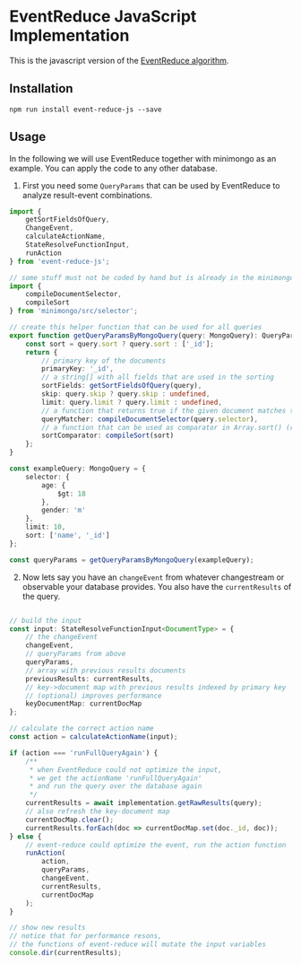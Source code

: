 # EventReduce JavaScript Implementation

This is the javascript version of the [EventReduce algorithm](https://github.com/pubkey/event-reduce).


## Installation

`npm run install event-reduce-js --save`

## Usage

In the following we will use EventReduce together with minimongo as an example. You can apply the code to any other database.

1. First you need some `QueryParams` that can be used by EventReduce to analyze result-event combinations.

```typescript
import {
    getSortFieldsOfQuery,
    ChangeEvent,
    calculateActionName,
    StateResolveFunctionInput,
    runAction
} from 'event-reduce-js';

// some stuff must not be coded by hand but is already in the minimongo library
import {
    compileDocumentSelector,
    compileSort
} from 'minimongo/src/selector';

// create this helper function that can be used for all queries
export function getQueryParamsByMongoQuery(query: MongoQuery): QueryParams<any> {
    const sort = query.sort ? query.sort : ['_id'];
    return {
        // primary key of the documents
        primaryKey: '_id',
        // a string[] with all fields that are used in the sorting
        sortFields: getSortFieldsOfQuery(query),
        skip: query.skip ? query.skip : undefined,
        limit: query.limit ? query.limit : undefined,
        // a function that returns true if the given document matches the query's selector
        queryMatcher: compileDocumentSelector(query.selector),
        // a function that can be used as comparator in Array.sort() (returns 1 or -1)
        sortComparator: compileSort(sort)
    };
}

const exampleQuery: MongoQuery = {
    selector: {
        age: {
            $gt: 18
        },
        gender: 'm'
    },
    limit: 10,
    sort: ['name', '_id']
};

const queryParams = getQueryParamsByMongoQuery(exampleQuery);

```


2. Now lets say you have an `changeEvent` from whatever changestream or observable your database provides. You also have the `currentResults` of the query.

```typescript

// build the input
const input: StateResolveFunctionInput<DocumentType> = {
    // the changeEvent
    changeEvent,
    // queryParams from above
    queryParams,
    // array with previous results documents
    previousResults: currentResults,
    // key->document map with previous results indexed by primary key
    // (optional) improves performance
    keyDocumentMap: currentDocMap
};

// calculate the correct action name
const action = calculateActionName(input);

if (action === 'runFullQueryAgain') {
    /**
     * when EventReduce could not optimize the input,
     * we get the actionName 'runFullQueryAgain'
     * and run the query over the database again
     */
    currentResults = await implementation.getRawResults(query);
    // also refresh the key-document map
    currentDocMap.clear();
    currentResults.forEach(doc => currentDocMap.set(doc._id, doc));
} else {
    // event-reduce could optimize the event, run the action function
    runAction(
        action,
        queryParams,
        changeEvent,
        currentResults,
        currentDocMap
    );
}

// show new results
// notice that for performance resons,
// the functions of event-reduce will mutate the input variables
console.dir(currentResults);
```
